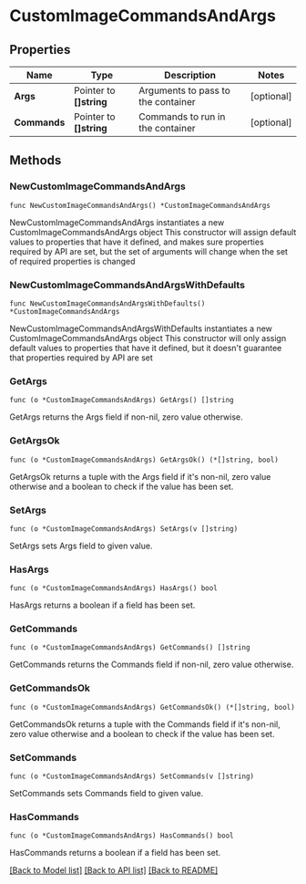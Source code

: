 # CustomImageCommandsAndArgs

## Properties

Name | Type | Description | Notes
------------ | ------------- | ------------- | -------------
**Args** | Pointer to **[]string** | Arguments to pass to the container | [optional] 
**Commands** | Pointer to **[]string** | Commands to run in the container | [optional] 

## Methods

### NewCustomImageCommandsAndArgs

`func NewCustomImageCommandsAndArgs() *CustomImageCommandsAndArgs`

NewCustomImageCommandsAndArgs instantiates a new CustomImageCommandsAndArgs object
This constructor will assign default values to properties that have it defined,
and makes sure properties required by API are set, but the set of arguments
will change when the set of required properties is changed

### NewCustomImageCommandsAndArgsWithDefaults

`func NewCustomImageCommandsAndArgsWithDefaults() *CustomImageCommandsAndArgs`

NewCustomImageCommandsAndArgsWithDefaults instantiates a new CustomImageCommandsAndArgs object
This constructor will only assign default values to properties that have it defined,
but it doesn't guarantee that properties required by API are set

### GetArgs

`func (o *CustomImageCommandsAndArgs) GetArgs() []string`

GetArgs returns the Args field if non-nil, zero value otherwise.

### GetArgsOk

`func (o *CustomImageCommandsAndArgs) GetArgsOk() (*[]string, bool)`

GetArgsOk returns a tuple with the Args field if it's non-nil, zero value otherwise
and a boolean to check if the value has been set.

### SetArgs

`func (o *CustomImageCommandsAndArgs) SetArgs(v []string)`

SetArgs sets Args field to given value.

### HasArgs

`func (o *CustomImageCommandsAndArgs) HasArgs() bool`

HasArgs returns a boolean if a field has been set.

### GetCommands

`func (o *CustomImageCommandsAndArgs) GetCommands() []string`

GetCommands returns the Commands field if non-nil, zero value otherwise.

### GetCommandsOk

`func (o *CustomImageCommandsAndArgs) GetCommandsOk() (*[]string, bool)`

GetCommandsOk returns a tuple with the Commands field if it's non-nil, zero value otherwise
and a boolean to check if the value has been set.

### SetCommands

`func (o *CustomImageCommandsAndArgs) SetCommands(v []string)`

SetCommands sets Commands field to given value.

### HasCommands

`func (o *CustomImageCommandsAndArgs) HasCommands() bool`

HasCommands returns a boolean if a field has been set.


[[Back to Model list]](../README.md#documentation-for-models) [[Back to API list]](../README.md#documentation-for-api-endpoints) [[Back to README]](../README.md)


